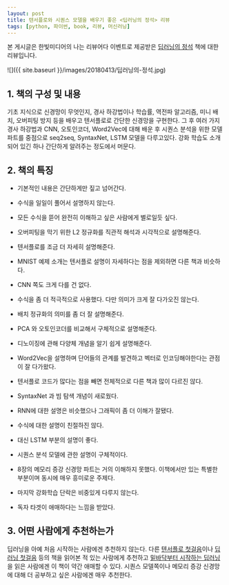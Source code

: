 ```yaml
---
layout: post
title: 텐서플로와 시퀀스 모델을 배우기 좋은 <딥러닝의 정석> 리뷰
tags: [python, 파이썬, book, 리뷰, 머신러닝]
---
```


본 게시글은 한빛미디어의 나는 리뷰어다 이벤트로 제공받은 [딥러닝의 정석](http://www.hanbit.co.kr/store/books/look.php?p_code=B5128867520) 책에 대한 리뷰입니다.

![]({{ site.baseurl }}/images/20180413/딥러닝의-정석.jpg)

## 1. 책의 구성 및 내용

기초 지식으로 신경망이 무엇인지, 경사 하강법이나 학습률, 역전파 알고리즘, 미니 배치, 오버피팅 방지 등을 배우고 텐서플로로 간단한 신경망을 구현한다. 그 후 여러 가지 경사 하강법과 CNN, 오토인코더, Word2Vec에 대해 배운 후 시퀀스 분석을 위한 모델 파트를 중점으로 seq2seq, SyntaxNet, LSTM 모델을 다루고있다. 강화 학습도 소개되어 있긴 하나 간단하게 알려주는 정도에서 머문다.

## 2. 책의 특징

- 기본적인 내용은 간단하게만 짚고 넘어간다.

- 수식을 일일이 풀어서 설명하지 않는다.
- 모든 수식을 뜯어 완전히 이해하고 싶은 사람에게 별로일듯 싶다.
- 오버피팅을 막기 위한 L2 정규화를 직관적 해석과 시각적으로 설명해준다.

- 텐서플로를 조금 더 자세히 설명해준다.
- MNIST 예제 소개는 텐서플로 설명이 자세하다는 점을 제외하면 다른 책과 비슷하다.

- CNN 쪽도 크게 다를 건 없다.
- 수식을 좀 더 적극적으로 사용했다. 다만 의미가 크게 잘 다가오진 않는다.
- 배치 정규화의 의미를 좀 더 잘 설명해준다.

- PCA 와 오토인코더를 비교해서 구체적으로 설명해준다.
- 디노이징에 관해 다양체 개념을 알기 쉽게 설명해준다.
- Word2Vec을 설명하며 단어들의 관계를 발견하고 벡터로 인코딩해야한다는 관점이 잘 다가왔다.
- 텐서플로 코드가 많다는 점을 빼면 전체적으로 다른 책과 많이 다르진 않다.

- SyntaxNet 과 빔 탐색 개념이 새로웠다.
- RNN에 대한 설명은 비슷했으나 그래픽이 좀 더 이해가 잘됐다.
- 수식에 대한 설명이 친절하진 않다.
- 대신 LSTM 부분의 설명이 좋다.
- 시퀀스 분석 모델에 관한 설명이 구체적이다.

- 8장의 메모리 증강 신경망 파트는 거의 이해하지 못했다. 이책에서만 있는 특별한 부분이며 동시에 매우 흥미로운 주제다.

- 마지막 강화학습 단락은 비중있게 다루지 않는다.
- 독자 타겟이 애매하다는 느낌을 받았다.

## 3. 어떤 사람에게 추천하는가

딥러닝을 아예 처음 시작하는 사람에겐 추천하지 않는다. 다른 [텐서플로 첫걸음](http://www.hanbit.co.kr/store/books/look.php?p_code=B3286570432)이나 [딥러닝 첫걸음](http://www.hanbit.co.kr/store/books/look.php?p_code=B4370590649) 등의 책을 읽어본 적 있는 사람에게 추천하고 [밑바닥부터 시작하는 딥러닝](http://www.hanbit.co.kr/store/books/look.php?p_code=B8475831198)을 읽은 사람에겐 이 책이 약간 애매할 수 있다. 시퀀스 모델쪽이나 메모리 증강 신경망에 대해 더 공부하고 싶은 사람에겐 매우 추천한다.
